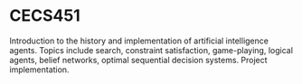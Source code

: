 # CECS451

Introduction to the history and implementation of artificial intelligence agents. Topics include search, constraint satisfaction, game-playing, logical agents, belief networks, optimal sequential decision systems. Project implementation.
